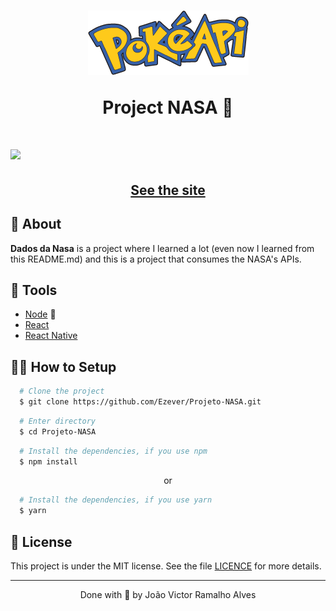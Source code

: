 <h1 align="center">
  <img 
    src="https://raw.githubusercontent.com/PokeAPI/media/master/logo/pokeapi_256.png"
  />
  <p>Project NASA 🚀</p>
</h1>

<h1>
  <img 
    src="https://ik.imagekit.io/dwei78ukbe/nasaGIF_kz_H03oo4.gif"
  />
</h1>

<h2 align="center">
  <a href="https://dados-da-nasa-frontend.herokuapp.com/" target="_blank">See the site</a>
</h2>


## 🧾 About

**Dados da Nasa** is a project where I learned a lot (even now I learned from this README.md) and this is a project that consumes the NASA's APIs.

## 🔧 Tools

- [Node](https://nodejs.org) 💚
- [React](https://reactjs.org)
- [React Native](https://reactnative.dev)

## 👨‍💻 How to Setup

```bash
  # Clone the project
  $ git clone https://github.com/Ezever/Projeto-NASA.git
```
```bash
  # Enter directory
  $ cd Projeto-NASA
```

```bash
  # Install the dependencies, if you use npm
  $ npm install
```
<p align="center">or</p>

```bash
  # Install the dependencies, if you use yarn
  $ yarn
```

## 📝 License

This project is under the MIT license. See the file <a href="https://github.com/Ezever/Projeto-NASA/blob/master/LICENSE">LICENCE</a> for more details.

---

<p align="center">Done with 💙 by João Victor Ramalho Alves</p>
